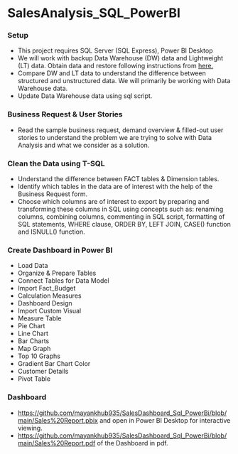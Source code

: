 # SalesAnalysis_SQL_PowerBI

### Setup
- This project requires SQL Server (SQL Express), Power BI Desktop
- We will work with backup Data Warehouse (DW) data and Lightweight (LT) data. Obtain data and restore following instructions from [here.](https://docs.microsoft.com/en-us/sql/samples/adventureworks-install-configure?view=sql-server-ver15&tabs=ssms)
- Compare DW and LT data to understand the difference between structured and unstructured data. We will primarily be working with Data Warehouse data.
- Update Data Warehouse data using sql script.

### Business Request & User Stories
- Read the sample business request, demand overview & filled-out user stories to understand the problem we are trying to solve with Data Analysis and what we consider as a solution.

### Clean the Data using T-SQL
- Understand the difference between FACT tables & Dimension tables.
- Identify which tables in the data are of interest with the help of the Business Request form.
- Choose which columns are of interest to export by preparing and transforming these columns in SQL using concepts such as: renaming columns, combining columns, commenting in SQL script, formatting of SQL statements, WHERE clause, ORDER BY, LEFT JOIN, CASE() function and ISNULL() function. 

### Create Dashboard in Power BI
- Load Data
- Organize & Prepare Tables
- Connect Tables for Data Model
- Import Fact_Budget
- Calculation Measures
- Dashboard Design
- Import Custom Visual
- Measure Table
- Pie Chart
- Line Chart
- Bar Charts
- Map Graph
- Top 10 Graphs
- Gradient Bar Chart Color
- Customer Details
- Pivot Table

### Dashboard
- https://github.com/mayankhub935/SalesDashboard_Sql_PowerBi/blob/main/Sales%20Report.pbix and open in Power BI Desktop for interactive viewing.
- https://github.com/mayankhub935/SalesDashboard_Sql_PowerBi/blob/main/Sales%20Report.pdf of the Dashboard in pdf.
